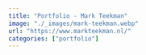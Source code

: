 ```yaml
---
title: "Portfolio - Mark Teekman"
image: "./_images/mark-teekman.webp"
url: "https://www.markteekman.nl/"
categories: ["portfolio"]
---
```

